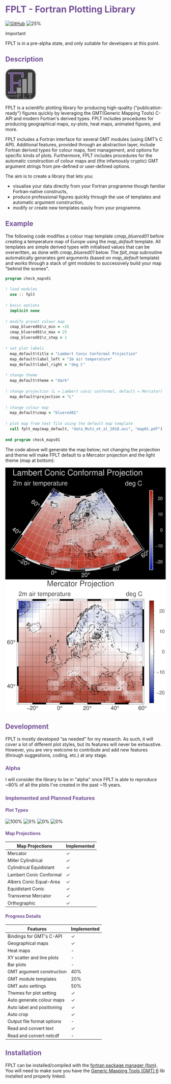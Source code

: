 # <span style="color:#734f96">FPLT - Fortran Plotting Library</span>

[![GitHub](https://img.shields.io/github/license/sebastian-mutz/fplt)](https://github.com/sebastian-mutz/fplt/blob/main/LICENCE)
![25%](https://progress-bar.xyz/25?title=Alpha)


> [!IMPORTANT]
> FPLT is in a pre-alpha state, and only suitable for developers at this point.
>

## <span style="color:#734f96">Description</span>

![logo](doc/media/logo/FPLT_small.png)

FPLT is a scientific plotting library for producing high-quality ("publication-ready") figures quickly by leveraging the GMT(Generic Mapping Tools) C-API and modern Fortran's derived types. FPLT includes procedures for producing geographical maps, xy-plots, heat maps, animated figures, and more.

FPLT includes a Fortran interface for several GMT modules (using GMT’s C API). Additional features, provided through an abstraction layer, include Fortran derived types for colour maps, font management, and options for specific kinds of plots. Furthermore, FPLT includes procedures for the automatic construction of colour maps and (the infamously cryptic) GMT argument strings from pre-defined or user-defined options.

The aim is to create a library that lets you:

 - visualise your data directly from your Fortran programme though familiar Fortran-native constructs,
 - produce professional figures quickly through the use of templates and automatic argument construction,
 - modify or create new templates easily from your programme.

## <span style="color:#734f96">Example</span>

The following code modifies a colour map template *cmap_bluered01* before creating a temperature map of Europe using the *map_default* template. All templates are simple derived types with initialised values that can be overwritten, as done with *cmap_bluered01* below. The *fplt_map* subroutine automatically generates gmt arguments (based on  *map_default* template) and works through a stack of gmt modules to successively build your map "behind the scenes".

```fortran
program check_maps01

! load modules
  use :: fplt

! basic options
  implicit none

! modify preset colour map
  cmap_bluered01%z_min = -25
  cmap_bluered01%z_max = 25
  cmap_bluered01%z_step = 1

! set plot labels
  map_default%title = "Lambert Conic Conformal Projection"
  map_default%label_left = "2m air temperature"
  map_default%label_right = "deg C"

! change theme
  map_default%theme = "dark"

! change projection (L = Lambert conic conformal, default = Mercator)
  map_default%projection = "L"

! change colour map
  map_default%cmap = "bluered01"

! plot map from text file using the default map template
  call fplt_map(map_default, "data_Mutz_et_al_2018.asc", "map01.pdf")

end program check_maps01
```

The code above will generate the map below; not changing the projection and theme will make FPLT default to a Mercator projection and the light theme (map at bottom):

![map](doc/media/map.png)

## <span style="color:#734f96">Development</span>

FPLT is mostly developed “as needed” for my research. As such, it will cover a lot of different plot styles, but its features will never be exhaustive. However, you are very welcome to contribute and add new features (through suggestions, coding, etc.) at any stage.

### <span style="color:#734f96">Alpha</span>

I will consider the library to be in "alpha" once FPLT is able to reproduce ~80% of all the plots I've created in the past ~15 years.

### <span style="color:#734f96">Implemented and Planned Features</span>

#### <span style="color:#734f96">Plot Types</span> <br/>

![100%](https://progress-bar.xyz/100?title=Maps)
![0%](https://progress-bar.xyz/0?title=Heatmaps)
![0%](https://progress-bar.xyz/0?title=XYPlots)
![0%](https://progress-bar.xyz/0?title=BarPlots)

#### <span style="color:#734f96">Map Projections</span> <br/>

| Map Projections           | Implemented |
| ------------------------- | ----------- |
| Mercator                  | ✓           |
| Miller Cylindrical        | ✓           |
| Cylindrical Equidistant   | ✓           |
| Lambert Conic Conformal   | ✓           |
| Albers Conic Equal-Area   | ✓           |
| Equidistant Conic         | ✓           |
| Transverse Mercator       | ✓           |
| Orthographic              | ✓           |

#### <span style="color:#734f96">Progress Details</span> <br/>

| Features                  | Implemented |
| ------------------------- | ----------- |
| Bindings for GMT's C-API  | ✓           |
| Geographical maps         | ✓           |
| Heat maps                 | -           |
| XY scatter and line plots | -           |
| Bar plots                 | -           |
| GMT argument construction | 40%         |
| GMT module templates      | 20%         |
| GMT auto settings         | 50%         |
| Themes for plot setting   | ✓           |
| Auto generate colour maps | ✓           |
| Auto label and positioning| ✓           |
| Auto crop                 | ✓           |
| Output file format options| -           |
| Read and convert text     | ✓           |
| Read and convert netcdf   | -           |


## <span style="color:#734f96">Installation</span>

FPLT can be installed/compiled with the [fortran package manager (fpm)](https://github.com/fortran-lang/fpm). You will need to make sure you have the [Generic Mapping Tools (GMT) 6](https://github.com/GenericMappingTools) lib installed and properly linked.


